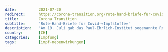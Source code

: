 ```yaml
---
date:          2021-07-20
redirect:      https://corona-transition.org/rote-hand-briefe-fur-covid-impfstoffe
title:         Corona Transition
subtitle:      'Rote-Hand-Briefe für Covid-«Impfstoffe»'
description:   'Am 19. Juli gab das Paul-Ehrlich-Institut sogenannte Rote-Hand-Briefe für mehrere Covid-«Impfstoffe» heraus. Dabei handelt es sich um dringende (...)'
country:       [CH]
categories:    [Impfung]
tags:          [impf-nebenwirkungen]
---
```

